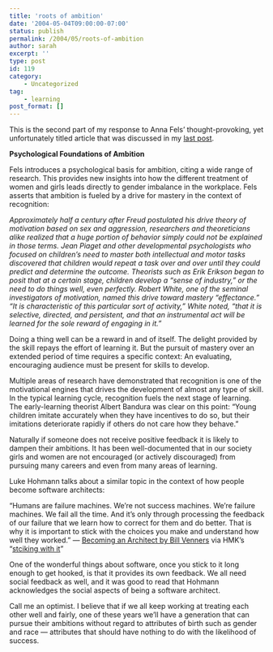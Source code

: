 ```yaml
---
title: 'roots of ambition'
date: '2004-05-04T09:00:00-07:00'
status: publish
permalink: /2004/05/roots-of-ambition
author: sarah
excerpt: ''
type: post
id: 119
category:
    - Uncategorized
tag:
    - learning
post_format: []
---
```

This is the second part of my response to Anna Fels’ thought-provoking, yet unfortunately titled article that was discussed in my [last post](https://www.ultrasaurus.com/sarahblog/archives/000136.html).

**Psychological Foundations of Ambition**

Fels introduces a psychological basis for ambition, citing a wide range of research. This provides new insights into how the different treatment of women and girls leads directly to gender imbalance in the workplace. Fels asserts that ambition is fueled by a drive for mastery in the context of recognition:

*Approximately half a century after Freud postulated his drive theory of motivation based on sex and aggression, researchers and theoreticians alike realized that a huge portion of behavior simply could not be explained in those terms. Jean Piaget and other developmental psychologists who focused on children’s need to master both intellectual and motor tasks discovered that children would repeat a task over and over until they could predict and determine the outcome. Theorists such as Erik Erikson began to posit that at a certain stage, children develop a “sense of industry,” or the need to do things well, even perfectly. Robert White, one of the seminal investigators of motivation, named this drive toward mastery “effectance.” “It is characteristic of this particular sort of activity,” White noted, “that it is selective, directed, and persistent, and that an instrumental act will be learned for the sole reward of engaging in it.”*

Doing a thing well can be a reward in and of itself. The delight provided by the skill repays the effort of learning it. But the pursuit of mastery over an extended period of time requires a specific context: An evaluating, encouraging audience must be present for skills to develop.

Multiple areas of research have demonstrated that recognition is one of the motivational engines that drives the development of almost any type of skill. In the typical learning cycle, recognition fuels the next stage of learning. The early-learning theorist Albert Bandura was clear on this point: “Young children imitate accurately when they have incentives to do so, but their imitations deteriorate rapidly if others do not care how they behave.”

Naturally if someone does not receive positive feedback it is likely to dampen their ambitions. It has been well-documented that in our society girls and women are not encouraged (or actively discouraged) from pursuing many careers and even from many areas of learning.

Luke Hohmann talks about a similar topic in the context of how people become software architects:

“Humans are failure machines. We’re not success machines. We’re failure machines. We fail all the time. And it’s only through processing the feedback of our failure that we learn how to correct for them and do better. That is why it is important to stick with the choices you make and understand how well they worked.” — [Becoming an Architect by Bill Venners](http://www.artima.com/intv/architect2.html) via HMK’s “[stciking with it](http://www.extragroup.de/weblog/hmk/archives/000696.html)”

One of the wonderful things about software, once you stick to it long enough to get hooked, is that it provides its own feedback. We all need social feedback as well, and it was good to read that Hohmann acknowledges the social aspects of being a software architect.

Call me an optimist. I believe that if we all keep working at treating each other well and fairly, one of these years we’ll have a generation that can pursue their ambitions without regard to attributes of birth such as gender and race — attributes that should have nothing to do with the likelihood of success.